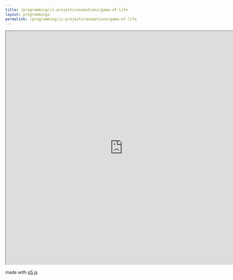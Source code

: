 ```yaml
---
title: /programming/js-projects/animations/game-of-life
layout: programmings
permalink: /programming/js-projects/animations/game-of-life
---
```


<!-- <h1>Game of life</h1> -->

<iframe src="https://editor.p5js.org/Plotkine/present/I0OtMYTba" width="750px" height="750px" frameBorder="1" title="game of life"></iframe>

<p>made with <a href="https://p5js.org/" target="_blank" rel="noopener noreferrer">p5.js</a></p>
